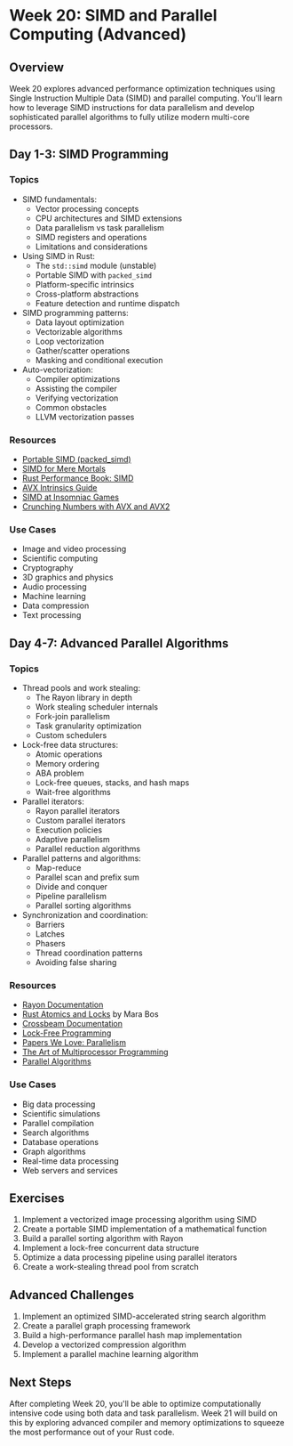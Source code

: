 # Week 20: SIMD and Parallel Computing (Advanced)

## Overview

Week 20 explores advanced performance optimization techniques using Single Instruction Multiple Data (SIMD) and parallel computing. You'll learn how to leverage SIMD instructions for data parallelism and develop sophisticated parallel algorithms to fully utilize modern multi-core processors.

## Day 1-3: SIMD Programming

### Topics

- SIMD fundamentals:
  - Vector processing concepts
  - CPU architectures and SIMD extensions
  - Data parallelism vs task parallelism
  - SIMD registers and operations
  - Limitations and considerations
- Using SIMD in Rust:
  - The `std::simd` module (unstable)
  - Portable SIMD with `packed_simd`
  - Platform-specific intrinsics
  - Cross-platform abstractions
  - Feature detection and runtime dispatch
- SIMD programming patterns:
  - Data layout optimization
  - Vectorizable algorithms
  - Loop vectorization
  - Gather/scatter operations
  - Masking and conditional execution
- Auto-vectorization:
  - Compiler optimizations
  - Assisting the compiler
  - Verifying vectorization
  - Common obstacles
  - LLVM vectorization passes

### Resources

- [Portable SIMD (packed_simd)](https://github.com/rust-lang/portable-simd)
- [SIMD for Mere Mortals](https://branchfree.org/2019/03/26/simd-for-mere-mortals/)
- [Rust Performance Book: SIMD](https://nnethercote.github.io/perf-book/simd.html)
- [AVX Intrinsics Guide](https://www.intel.com/content/www/us/en/docs/intrinsics-guide/index.html)
- [SIMD at Insomniac Games](https://deplinenoise.files.wordpress.com/2015/03/gdc2015_afredriksson_simd.pdf)
- [Crunching Numbers with AVX and AVX2](https://www.codeproject.com/Articles/874396/Crunching-Numbers-with-AVX-and-AVX)

### Use Cases

- Image and video processing
- Scientific computing
- Cryptography
- 3D graphics and physics
- Audio processing
- Machine learning
- Data compression
- Text processing

## Day 4-7: Advanced Parallel Algorithms

### Topics

- Thread pools and work stealing:
  - The Rayon library in depth
  - Work stealing scheduler internals
  - Fork-join parallelism
  - Task granularity optimization
  - Custom schedulers
- Lock-free data structures:
  - Atomic operations
  - Memory ordering
  - ABA problem
  - Lock-free queues, stacks, and hash maps
  - Wait-free algorithms
- Parallel iterators:
  - Rayon parallel iterators
  - Custom parallel iterators
  - Execution policies
  - Adaptive parallelism
  - Parallel reduction algorithms
- Parallel patterns and algorithms:
  - Map-reduce
  - Parallel scan and prefix sum
  - Divide and conquer
  - Pipeline parallelism
  - Parallel sorting algorithms
- Synchronization and coordination:
  - Barriers
  - Latches
  - Phasers
  - Thread coordination patterns
  - Avoiding false sharing

### Resources

- [Rayon Documentation](https://docs.rs/rayon/latest/rayon/)
- [Rust Atomics and Locks](https://marabos.nl/atomics/) by Mara Bos
- [Crossbeam Documentation](https://docs.rs/crossbeam/latest/crossbeam/)
- [Lock-Free Programming](https://www.cs.cmu.edu/~410-s05/lectures/L31_LockFree.pdf)
- [Papers We Love: Parallelism](https://github.com/papers-we-love/papers-we-love/tree/master/concurrency)
- [The Art of Multiprocessor Programming](https://dl.acm.org/doi/book/10.5555/2385452)
- [Parallel Algorithms](https://en.algorithmica.org/hpc/)

### Use Cases

- Big data processing
- Scientific simulations
- Parallel compilation
- Search algorithms
- Database operations
- Graph algorithms
- Real-time data processing
- Web servers and services

## Exercises

1. Implement a vectorized image processing algorithm using SIMD
2. Create a portable SIMD implementation of a mathematical function
3. Build a parallel sorting algorithm with Rayon
4. Implement a lock-free concurrent data structure
5. Optimize a data processing pipeline using parallel iterators
6. Create a work-stealing thread pool from scratch

## Advanced Challenges

1. Implement an optimized SIMD-accelerated string search algorithm
2. Create a parallel graph processing framework
3. Build a high-performance parallel hash map implementation
4. Develop a vectorized compression algorithm
5. Implement a parallel machine learning algorithm

## Next Steps

After completing Week 20, you'll be able to optimize computationally intensive code using both data and task parallelism. Week 21 will build on this by exploring advanced compiler and memory optimizations to squeeze the most performance out of your Rust code.
